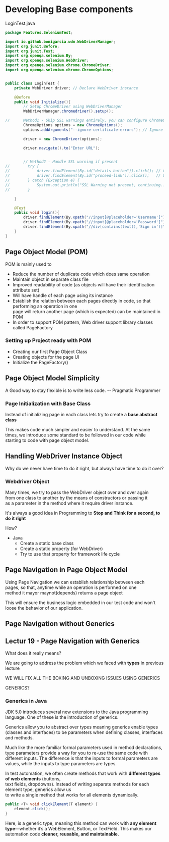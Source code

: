 # Developing Base components

LoginTest.java
```java
package Features.SeleniumTest;

import io.github.bonigarcia.wdm.WebDriverManager;
import org.junit.Before;
import org.junit.Test;
import org.openqa.selenium.By;
import org.openqa.selenium.WebDriver;
import org.openqa.selenium.chrome.ChromeDriver;
import org.openqa.selenium.chrome.ChromeOptions;


public class LoginTest {
    private WebDriver driver; // Declare WebDriver instance

    @Before
    public void Initialize(){
        // Setup ChromeDriver using WebDriverManager
        WebDriverManager.chromedriver().setup();

//      Method1 - Skip SSL warnings entirely, you can configure ChromeOptions:
        ChromeOptions options = new ChromeOptions();
        options.addArguments("--ignore-certificate-errors"); // Ignore SSL warnings

        driver = new ChromeDriver(options);

        driver.navigate().to("Enter URL");


        // Method2 - Handle SSL warning if present
//        try {
//            driver.findElement(By.id("details-button")).click(); // Click on "Advanced"
//            driver.findElement(By.id("proceed-link")).click();   // Click on "Proceed to site"
//        } catch (Exception e) {
//            System.out.println("SSL Warning not present, continuing...");
//        }

    }

    @Test
    public void login(){
        driver.findElement(By.xpath("//input[@placeholder='Username']")).sendKeys("Enter your username");
        driver.findElement(By.xpath("//input[@placeholder='Password']")).sendKeys("Enter your password");
        driver.findElement(By.xpath("//div[contains(text(),'Sign in')]")).click();
    }
}

```

## Page Object Model (POM)

POM is mainly used to  

* Reduce the number of duplicate code which does same operation
* Maintain object in separate class file  
* Improved readability of code (as objects will have their identification attribute set)
* Will have handle of each page using its instance
* Establish the relation between each pages directly in code, so that performing an operation in one  
page will return another page (which is expected) can be maintained in POM
* In order to support POM pattern, Web driver support library classes called PageFactory

### Setting up Project ready with POM

* Creating our first Page Object Class
* Creating objects for the page UI
* Initialize the PageFactory()

## Page Object Model Simplicity

A Good way to stay flexible is to write less code. -- Pragmatic Programmer

### Page Initialization with Base Class

Instead of initializing page in each class lets try to create a **base abstract class**

This makes code much simpler and easier to understand. At the same  
times, we introduce some standard to be followed in our code while  
starting to code with page object model.

## Handling WebDriver Instance Object

Why do we never have time to do it right, but always have time to do it over?

### Webdriver Object

Many times, we try to pass the WebDriver object over and over again  
from one class to another by the means of constructors or passing it  
as a parameter in the method where it require driver instance.

It's always a good idea in Programming to **Stop and Think for a second, to do it right**

How?

* Java
  * Create a static base class
  * Create a static property (for WebDriver)
  * Try to use that property for framework life cycle

## Page Navigation in Page Object Model

Using Page Navigation we can establish relationship between each  
pages, so that, anytime while an operation is performed on one  
method it mayor maynot(depends) returns a page object

This will ensure the business logic embedded in our test code and won't loose the behavior of our application.

## Page Navigation without Generics


## Lectur 19 - Page Navigation with Generics

What does it really means?

We are going to address the problem which we faced with **types** in previous lecture

WE WILL FIX ALL THE BOXING AND
UNBOXING ISSUES USING GENERICS

GENERICS?

### Generics in Java 

JDK 5.0 introduces several new extensions to the Java programming
language. One of these is the introduction of generics.

Generics allow you to abstract over types meaning generics
enable types (classes and interfaces) to be parameters when defining
classes, interfaces and methods.

Much like the more familiar formal parameters used in method
declarations, type parameters provide a way for you to re-use the
same code with different inputs. The difference is that the inputs to
formal parameters are values, while the inputs to type parameters are
types.

In test automation, we often create methods that work with **different types of web elements** (buttons,   
text fields, dropdowns). Instead of writing separate methods for each element type, generics allow us   
to write a single method that works for all elements dynamically.

```java
public <T> void clickElement(T element) {
    element.click();
}
```

Here, **<T>** is a generic type, meaning this method can work with **any element type**—whether it’s a 
WebElement, Button, or TextField. This makes our automation code **cleaner, reusable, and maintainable.**